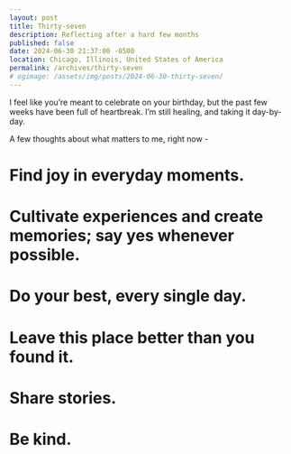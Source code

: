 ```yaml
---
layout: post
title: Thirty-seven
description: Reflecting after a hard few months
published: false
date: 2024-06-30 21:37:00 -0500
location: Chicago, Illinois, United States of America
permalink: /archives/thirty-seven
# ogimage: /assets/img/posts/2024-06-30-thirty-seven/
---
```

I feel like you’re meant to celebrate on your birthday, but the past few weeks have been full of heartbreak. I’m still healing, and taking it day-by-day.

A few thoughts about what matters to me, right now -
# Find joy in everyday moments.
# Cultivate experiences and create memories; say yes whenever possible.
# Do your best, every single day. 
# Leave this place better than you found it.
# Share stories.
# Be kind.